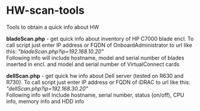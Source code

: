 # HW-scan-tools
Tools to obtain a quick info about HW


<b>bladeScan.php</b> - get quick info about inventory of HP C7000 blade encl. To call script just enter IP address or FQDN of OnboardAdministrator to url like this:
<i>"bladeScan.php?ip=192.168.10.20"</i> <br>
Following info will include hostname, model and serial number of blades inserted in encl. and model and serial number of VirtualConnect cards

<b>dellScan.php</b> - get quick hw info about Dell server (tested on R630 and R730). To call script just enter IP address or FQDN of iDRAC to url like this:
<i>"dellScan.php?ip=192.168.30.20"</i> <br>
Following info will include hostname, serial number, status (on/off), CPU info, memory info and HDD info

<br><br>
